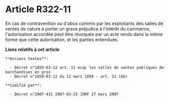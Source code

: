 # Article R322-11

En cas de contravention ou d'abus commis par les exploitants des salles de ventes de nature à porter un grave préjudice à
l'intérêt du commerce, l'autorisation accordée peut être révoquée par un acte rendu dans la même forme que cette
autorisation, et les parties entendues.

**Liens relatifs à cet article**

	**Anciens textes**:

	  - Décret n°1859-03-12 art. 11 ecqc les salles de ventes publiques de marchandises en gros
	  - Décret n°1859-03-12 du 12 mars 1859 - art. 11 (Ab)

	**Codifié par**:

	  - Décret n°2007-431 2007-03-25 JORF 27 mars 2007
